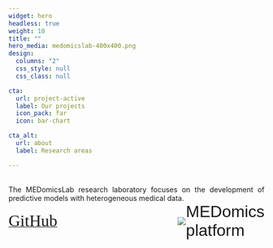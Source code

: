 ```yaml
---
widget: hero
headless: true
weight: 10
title: ""
hero_media: medomicslab-400x400.png
design:
  columns: "2"
  css_style: null
  css_class: null

cta:
  url: project-active
  label: Our projects
  icon_pack: far
  icon: bar-chart

cta_alt:
  url: about
  label: Research areas

---
```

<br>
<div style="text-align: justify;">
The MEDomicsLab research laboratory focuses on the development of predictive models with heterogeneous medical data.
</div>
  
  <div style="text-align: left; white-space: nowrap; display: flex; align-items: center; margin-left: auto;">
  <a class="fa-brands fa-square-github fa-2x" href="https://github.com/MEDomics-UdeS" target="_blank" rel="noopener noreferrer">
    <small style="font-family: FontAwesome; align-self: flex-end;font-size: xx-large;"> GitHub </small>
  </a>
  <a class="medomicsplatformsite fa-2x" href="https://www.medomics.app/" target="_blank" rel="noopener noreferrer" 
     style="display: flex; align-items: center; text-decoration: none; margin-left: auto;">
    <img src="/media/albums/general-images/medomicsplatform.png" style="max-width: 2em">
    <small style="font-family: Arial; align-self: flex-end;font-size: xx-large;"> MEDomics <br> platform </small>
  </a>
</div>
<br>
  
  <div style="text-align: center; display: none;">
    {{< gallery album="general-images" >}}
  </div>
  

